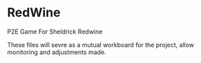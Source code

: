 # RedWine
P2E Game For Sheldrick Redwine

These files will sevre as a mutual workboard for the project, allow monitoring and adjustments made.
